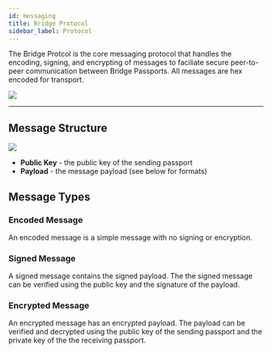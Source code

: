 ```yaml
---
id: messaging
title: Bridge Protocol
sidebar_label: Protocol
---
```

The Bridge Protcol is the core messaging protocol that handles the encoding, signing, and encrypting of messages to faciliate secure peer-to-peer communication between Bridge Passports.  All messages are hex encoded for transport.

<img class='centered' src='/img/message-overview.png'></img>

---

## Message Structure
<img src='/img/message-structure.png'></img>

- **Public Key** - the public key of the sending passport
- **Payload** - the message payload (see below for formats)

## Message Types
### Encoded Message
An encoded message is a simple message with no signing or encryption.

### Signed Message
A signed message contains the signed payload.  The the signed message can be verified using the public key and the signature of the payload.

### Encrypted Message
An encrypted message has an encrypted payload.  The payload can be verified and decrypted using the public key of the sending passport and the private key of the the receiving passport.

